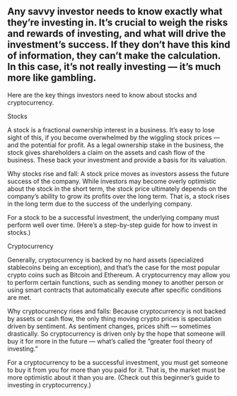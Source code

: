 ## Any savvy investor needs to know exactly what they’re investing in. It’s crucial to weigh the risks and rewards of investing, and what will drive the investment’s success. If they don’t have this kind of information, they can’t make the calculation. In this case, it’s not really investing — it’s much more like gambling.

Here are the key things investors need to know about stocks and cryptocurrency.

Stocks

A stock is a fractional ownership interest in a business. It’s easy to lose sight of this, if you become overwhelmed by the wiggling stock prices — and the potential for profit. As a legal ownership stake in the business, the stock gives shareholders a claim on the assets and cash flow of the business. These back your investment and provide a basis for its valuation.

Why stocks rise and fall: A stock price moves as investors assess the future success of the company. While investors may become overly optimistic about the stock in the short term, the stock price ultimately depends on the company’s ability to grow its profits over the long term. That is, a stock rises in the long term due to the success of the underlying company.

For a stock to be a successful investment, the underlying company must perform well over time. (Here’s a step-by-step guide for how to invest in stocks.)

Cryptocurrency

Generally, cryptocurrency is backed by no hard assets (specialized stablecoins being an exception), and that’s the case for the most popular crypto coins such as Bitcoin and Ethereum. A cryptocurrency may allow you to perform certain functions, such as sending money to another person or using smart contracts that automatically execute after specific conditions are met.

Why cryptocurrency rises and falls: Because cryptocurrency is not backed by assets or cash flow, the only thing moving crypto prices is speculation driven by sentiment. As sentiment changes, prices shift — sometimes drastically. So cryptocurrency is driven only by the hope that someone will buy it for more in the future — what’s called the “greater fool theory of investing.”

For a cryptocurrency to be a successful investment, you must get someone to buy it from you for more than you paid for it. That is, the market must be more optimistic about it than you are. (Check out this beginner’s guide to investing in cryptocurrency.)
